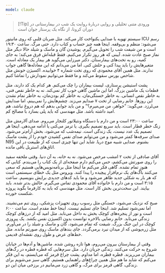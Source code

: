 ```yaml
---
model: claude
---
```


> [!Tip] ورودی
> متنی تحلیلی و روایی دربارهٔ روایت یک شب در بیمارستانی در دوران کرونا، از نگاه یک پرستار جوان است

سیستم تهویه با صدایی یکنواخت کار می‌کند. مثل ضربان قلبی که روی مانیتور ICU رسم می‌شود: منظم و بی‌وقفه. اینجا همه چیز حساب و کتاب دارد. حتی مرگ. ساعت ۱۹:۳۰ است و من شیفت شب را تحویل می‌گیرم. پوشیدن گان و ماسک و شیلد حالا دیگر مثل نماز صبح عادت شده. آیینی که هر روز تکرار می‌کنیم. فقط قبله‌اش فرق می‌کند؛ به جای کعبه، رو به تخت‌های بیمارستان. دکتر میرزایی می‌گوید هر بیمار یک معادله است. متغیرهایش را باید پیدا کنی و حلش کنی. اما من می‌دانم که این معادله‌ها گاهی جواب ندارند. مثل همین آقای محمودی که روی تخت شماره ۴ خوابیده. اکسیژن خونش مثل شاخص بورس سقوط می‌کند و ما فقط می‌توانیم نمودارش را تماشا کنیم.

پشت استیشن پرستاری، لیست بیماران را چک می‌کنم. هر کدام یک کد دارند، مثل قطعات یک ماشین بزرگ. اما این ماشین گاهی خوب کار نمی‌کند. نه به خاطر نقص فنی، به خاطر نقص انسانی. به خاطر خستگی‌مان، به خاطر کم بودن‌مان، به خاطر تمام نشدن این روزها. خانم رضایی از تخت ۷ صدایم می‌زند. چشم‌هایش را نمی‌بینم، اما صدایش می‌لرزد. می‌گوید: "خواهر، من می‌میرم؟" و من باید جوابی بدهم که هم دروغ نباشد، هم امید داشته باشد. مثل مهندسی که باید پلی بسازد با مصالح کم.

ساعت ۲۳:۰۰ است و من دارم با دستگاه ونتیلاتور کلنجار می‌روم. صدای آلارمش مثل زنگ خطر قطار است. باید سریع تصمیم بگیری. یا ترمز می‌کنی یا ادامه می‌دهی. اینجا هر تصمیم یک عدد نیست، یک زندگی است. نیمه‌شب که می‌شود، بخش آرام‌تر می‌شود. صدای سرفه‌ها کمتر می‌شود و من می‌توانم صدای نفس کشیدن خودم را از پشت ماسک N95 بشنوم. صدایی شبیه موج دریا. شاید این تنها چیزی است که از طبیعت در این اتاق‌های استریل باقی مانده.

آقای صادقی از تخت ۲ امشب مرخص می‌شود. نه به خانه، به آن دنیا. وقتی ملحفه سفید را روی صورتش می‌کشم، حس می‌کنم دارم صفحه‌ای از یک کتاب را می‌بندم. کتابی که هنوز تمام نشده. گاهی فکر می‌کنم ما اینجا مثل برنامه‌نویس‌هایی هستیم که سعی می‌کنند باگ‌های یک نرم‌افزار پیچیده را پیدا کنند. ویروس مثل یک خطای سیستمی است که هر بار به شکلی جدید ظاهر می‌شود و ما باید کدهای جدیدی برایش بنویسیم. ساعت ۳:۱۵ است و من دارم با خانواده آقای محمودی تماس می‌گیرم. حالش بدتر شده. باید بیایند. این سخت‌ترین بخش کار است. مثل مهندسی که باید به کارفرما بگوید پروژه شکست خورده.

صبح که نزدیک می‌شود، خستگی مثل رسوب روی تجهیزات پزشکی، روی تنم می‌نشیند. اما نمی‌شود تسلیم شد. اینجا جای تسلیم نیست. اینجا خط مقدم است. ساعت ۶:۰۰ است و نور از پنجره‌های کوچک بخش به داخل می‌تابد. مثل امید که از درزهای کوچک زندگی می‌تابد. خانم رضایی بالاخره توانست بدون اکسیژن نفس بکشد. یک پیروزی کوچک در این جنگ بزرگ. شیفت که تمام می‌شود، گان و ماسک و شیلد را در می‌آورم. مثل زره‌پوشی که از میدان نبرد برمی‌گردد. جای بندهای ماسک روی صورتم مانده. مثل خط‌های عرض و طول روی نقشه‌ای قدیمی.

وقتی از بیمارستان بیرون می‌روم، هوا تازه روشن شده. ماشین‌ها و آدم‌ها در خیابان شروع به حرکت می‌کنند. زندگی جریان دارد. مثل سرم‌هایی که قطره قطره در رگ‌های بیماران می‌ریزند. قطره قطره، اما مداوم. پشت چراغ قرمز که می‌ایستم، به این فکر می‌کنم که شاید ما هم مثل همین چراغ‌های راهنمایی هستیم. گاهی سبز می‌شویم برای زندگی، گاهی قرمز برای مرگ، و گاهی زرد می‌مانیم در برزخی میان این دو.

